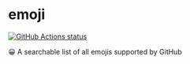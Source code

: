 # emoji

[![GitHub Actions status](https://github.com/bash/emoji/workflows/Main%20workflow/badge.svg)](https://github.com/bash/emoji/actions)

😀 A searchable list of all emojis supported by GitHub
